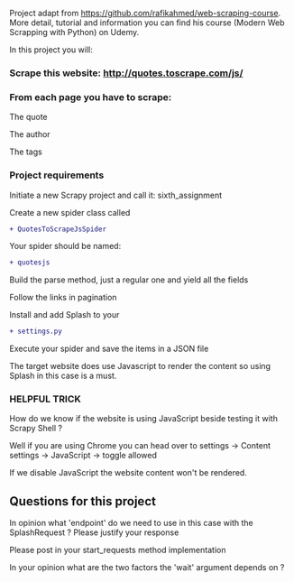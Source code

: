 Project adapt from https://github.com/rafikahmed/web-scraping-course. More detail, tutorial and information you can find his course (Modern Web Scrapping with Python) on Udemy. 

In this project you will:

### Scrape this website: http://quotes.toscrape.com/js/

### From each page you have to scrape:

The quote

The author

The tags

### Project requirements
Initiate a new Scrapy project and call it: sixth_assignment

Create a new spider class called 
```diff
+ QuotesToScrapeJsSpider
```

Your spider should be named: 
```diff
+ quotesjs
```

Build the parse method, just a regular one and yield all the fields

Follow the links in pagination

Install and add Splash to your 
```diff
+ settings.py

```

Execute your spider and save the items in a JSON file

The target website does use Javascript to render the content so using Splash in this case is a must. 

### HELPFUL TRICK

How do we know if the website is using JavaScript beside testing it with Scrapy Shell ?

Well if you are using Chrome you can head over to settings -> Content settings -> JavaScript -> toggle allowed

If we disable JavaScript the website content won't be rendered.

## Questions for this project

In opinion what 'endpoint' do we need to use in this case with the SplashRequest ? Please justify your response

Please post in your start_requests method implementation

In your opinion what are the two factors the 'wait' argument depends on ?
